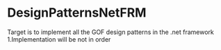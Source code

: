 # DesignPatternsNetFRM
Target is to implement all the GOF design patterns in the .net framework 
1.Implementation will be not in order